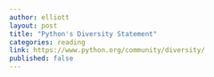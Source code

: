 ```yaml
---
author: elliott
layout: post
title: "Python's Diversity Statement"
categories: reading
link: https://www.python.org/community/diversity/
published: false
---
```

